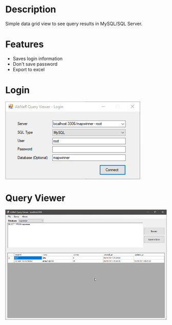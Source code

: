 # Description

Simple data grid view to see query results in MySQL/SQL Server.

# Features

- Saves login information
- Don't save password
- Export to excel 


# Login
![dsds](ss1.png)

# Query Viewer

![dsds](ss2.png)
